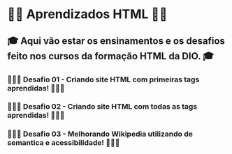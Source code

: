 # ✍🏻 Aprendizados HTML ✍🏻

##  🎓 Aqui vão estar os ensinamentos e os desafios feito nos cursos da formação HTML da DIO. 🎓 

### 👨🏻‍💻 Desafio 01 - Criando site HTML com primeiras tags aprendidas! 👨🏻‍💻

### 👨🏻‍💻 Desafio 02 - Criando site HTML com todas as  tags aprendidas! 👨🏻‍💻

### 👨🏻‍💻 Desafio 03 - Melhorando Wikipedia utilizando de semantica e acessibilidade! 👨🏻‍💻